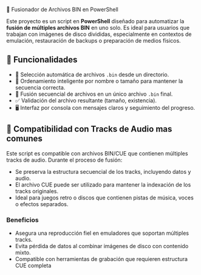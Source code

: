 🔗 Fusionador de Archivos BIN en PowerShell

Este proyecto es un script en **PowerShell** diseñado para automatizar la **fusión de múltiples archivos BIN** en uno solo. Es ideal para usuarios que trabajan con imágenes de disco divididas, especialmente en contextos de emulación, restauración de backups o preparación de medios físicos.

## 🚀 Funcionalidades

- 📂 Selección automática de archivos `.bin` desde un directorio.
- 🔢 Ordenamiento inteligente por nombre o tamaño para mantener la secuencia correcta.
- 🧬 Fusión secuencial de archivos en un único archivo `.bin` final.
- ✅ Validación del archivo resultante (tamaño, existencia).
- 🖥️ Interfaz por consola con mensajes claros y seguimiento del progreso.

## 🎵 Compatibilidad con Tracks de Audio mas comunes

Este script es compatible con archivos BIN/CUE que contienen múltiples tracks de audio. Durante el proceso de fusión:

- Se preserva la estructura secuencial de los tracks, incluyendo datos y audio.
- El archivo CUE puede ser utilizado para mantener la indexación de los tracks originales.
- Ideal para juegos retro o discos que contienen pistas de música, voces o efectos separados.

### Beneficios

- Asegura una reproducción fiel en emuladores que soportan múltiples tracks.
- Evita pérdida de datos al combinar imágenes de disco con contenido mixto.
- Compatible con herramientas de grabación que requieren estructura CUE completa
